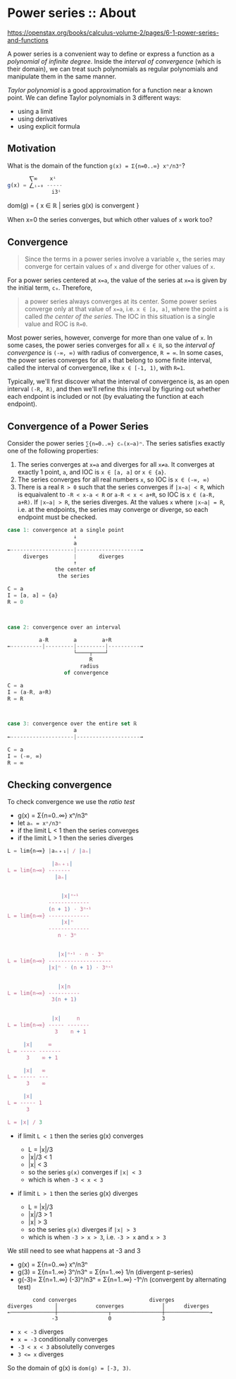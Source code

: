 # Power series :: About

https://openstax.org/books/calculus-volume-2/pages/6-1-power-series-and-functions


A power series is a convenient way to define or express a function as a *polynomial of infinite degree*. Inside the *interval of convergence* (which is their domain), we can treat such polynomials as regular polynomials and manipulate them in the same manner.

*Taylor polynomial* is a good approximation for a function near a known point. We can define Taylor polynomials in 3 different ways:
- using a limit
- using derivatives
- using explicit formula

## Motivation

What is the domain of the function `g(x) = Σ{n=0..∞} xⁿ/n3ⁿ`?

```js
       ⎲∞    xⁱ
g(x) = ⎳ᵢ₌₀ -----
              i3ⁱ
```

dom(g) = { x ∈ ℝ | series g(x) is convergent }

When x=0 the series converges, but which other values of `x` work too?

## Convergence

>Since the terms in a power series involve a variable `x`, the series may converge for certain values of `x` and diverge for other values of `x`.

For a power series centered at `x=a`, the value of the series at `x=a` is given by the initial term, `c₀`. Therefore, 
>a power series always converges at its center.
Some power series converge only at that value of `x=a`, i.e. `x ∈ [a, a]`, where the point `a` is called *the center of the series*. The IOC in this situation is a single value and ROC is `R=0`.

Most power series, however, converge for more than one value of `x`. In some cases, the power series converges for all `x ∈ ℝ`, so the *interval of convergence* is `(-∞, ∞)` with radius of convergence, `R = ∞`. In some cases, the power series converges for all `x` that belong to some finite interval, called the interval of convergence, like `x ∈ [-1, 1)`, with `R=1`.

Typically, we'll first discover what the interval of convergence is, as an open interval `(-R, R)`, and then we'll refine this interval by figuring out whether each endpoint is included or not (by evaluating the function at each endpoint).

## Convergence of a Power Series

Consider the power series `∑{n=0..∞} cₙ(x−a)ⁿ`. 
The series satisfies exactly one of the following properties:
1. The series converges at `x=a` and diverges for all `x≠a`. 
   It converges at exactly 1 point, `a`, and IOC is `x ∈ [a, a]` or `x ∈ {a}`.
2. The series converges for all real numbers `x`, so IOC is `x ∈ (-∞, ∞)`
3. There is a real `R > 0` such that
   the series converges if `|x−a| < R`, which is equaivalent 
   to `-R < x-a < R` or `a-R < x < a+R`, so IOC is `x ∈ (a-R, a+R)`.
   If `|x−a| > R`, the series diverges.
   At the values `x` where `|x−a| = R`, i.e. at the endpoints, 
   the series may converge or diverge, so each endpoint must be checked.




```js
case 1: convergence at a single point
                     ↓
                     a
←--------------------|--------------------→
     diverges        |       diverges
                     ↑
               the center of
                the series

C = a
I = [a, a] = {a}
R = 0



case 2: convergence over an interval

          a-R        a        a+R
←----------|---------|---------|----------→
                     └────┬────┘
                          R
                       radius
                  of convergence

C = a
I = (a-R, a+R)
R = R



case 3: convergence over the entire set ℝ
                     a
←--------------------|--------------------→

C = a
I = (-∞, ∞)
R = ∞
```


## Checking convergence

To check convergence we use the *ratio test*
- g(x) = Σ{n=0..∞} xⁿ/n3ⁿ
- let `aₙ = xⁿ/n3ⁿ`
- if the limit L < 1 then the series converges
- if the limit L > 1 then the series diverges

```js
L = lim{n→∞} |aₙ﹢₁| / |aₙ|

              |aₙ﹢₁|
L = lim{n→∞} -------
               |aₙ|


                 |x|ⁿᐩ¹
             -------------
             (n + 1) ⋅ 3ⁿᐩ¹
L = lim{n→∞} -------------
                 |x|ⁿ
             -------------
                n ⋅ 3ⁿ


                |x|ⁿᐩ¹ ⋅ n ⋅ 3ⁿ
L = lim{n→∞} --------------------
             |x|ⁿ ⋅ (n + 1) ⋅ 3ⁿᐩ¹


                |x|n
L = lim{n→∞} ----------
              3(n + 1)


              |x|     n
L = lim{n→∞} ----- -------
               3    n + 1

     |x|     ∞
L = ----- -------
      3    ∞ + 1

     |x|   ∞
L = ----- ---
      3    ∞

     |x|
L = ----- 1
      3

L = |x| / 3
```

- if limit `L < 1` then the series g(x) converges
  - L = |x|/3
  - |x|/3 < 1
  - |x| < 3
  - so the series `g(x)` converges if `|x| < 3`
  - which is when `-3 < x < 3`

- if limit `L > 1` then the series g(x) diverges
  - L = |x|/3
  - |x|/3 > 1
  - |x| > 3
  - so the series `g(x)` diverges if `|x| > 3`
  - which is when `-3 > x > 3`, i.e. `-3 > x` and `x > 3`

We still need to see what happens at -3 and 3
- g(x) = Σ{n=0..∞}    xⁿ/n3ⁿ
- g(3) = Σ{n=1..∞}    3ⁿ/n3ⁿ = Σ{n=1..∞}   1/n (divergent p-series)
- g(-3)= Σ{n=1..∞} (-3)ⁿ/n3ⁿ = Σ{n=1..∞} -1ⁿ/n (convergent by alternating test)


```
        cond converges                       diverges
diverges       │            converges            │      diverges
←──────────────┼────────────────┬────────────────┼──────────────→
              -3                0                3
```

- `x < -3`      diverges
- `x = -3`      conditionally converges
- `-3 < x < 3`  absolutelly converges
- `3 <= x`      diverges

So the domain of g(x) is `dom(g) = [-3, 3)`.
